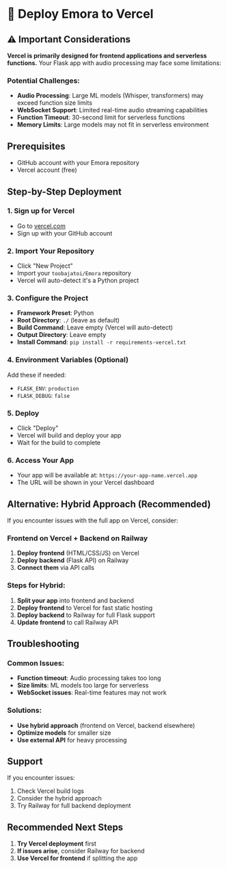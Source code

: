 # 🚀 Deploy Emora to Vercel

## ⚠️ Important Considerations

**Vercel is primarily designed for frontend applications and serverless functions.** Your Flask app with audio processing may face some limitations:

### Potential Challenges:
- **Audio Processing**: Large ML models (Whisper, transformers) may exceed function size limits
- **WebSocket Support**: Limited real-time audio streaming capabilities
- **Function Timeout**: 30-second limit for serverless functions
- **Memory Limits**: Large models may not fit in serverless environment

## Prerequisites
- GitHub account with your Emora repository
- Vercel account (free)

## Step-by-Step Deployment

### 1. Sign up for Vercel
- Go to [vercel.com](https://vercel.com)
- Sign up with your GitHub account

### 2. Import Your Repository
- Click "New Project"
- Import your `toobajatoi/Emora` repository
- Vercel will auto-detect it's a Python project

### 3. Configure the Project
- **Framework Preset**: Python
- **Root Directory**: `./` (leave as default)
- **Build Command**: Leave empty (Vercel will auto-detect)
- **Output Directory**: Leave empty
- **Install Command**: `pip install -r requirements-vercel.txt`

### 4. Environment Variables (Optional)
Add these if needed:
- `FLASK_ENV`: `production`
- `FLASK_DEBUG`: `false`

### 5. Deploy
- Click "Deploy"
- Vercel will build and deploy your app
- Wait for the build to complete

### 6. Access Your App
- Your app will be available at: `https://your-app-name.vercel.app`
- The URL will be shown in your Vercel dashboard

## Alternative: Hybrid Approach (Recommended)

If you encounter issues with the full app on Vercel, consider:

### Frontend on Vercel + Backend on Railway
1. **Deploy frontend** (HTML/CSS/JS) on Vercel
2. **Deploy backend** (Flask API) on Railway
3. **Connect them** via API calls

### Steps for Hybrid:
1. **Split your app** into frontend and backend
2. **Deploy frontend** to Vercel for fast static hosting
3. **Deploy backend** to Railway for full Flask support
4. **Update frontend** to call Railway API

## Troubleshooting

### Common Issues:
- **Function timeout**: Audio processing takes too long
- **Size limits**: ML models too large for serverless
- **WebSocket issues**: Real-time features may not work

### Solutions:
- **Use hybrid approach** (frontend on Vercel, backend elsewhere)
- **Optimize models** for smaller size
- **Use external API** for heavy processing

## Support
If you encounter issues:
1. Check Vercel build logs
2. Consider the hybrid approach
3. Try Railway for full backend deployment

## Recommended Next Steps
1. **Try Vercel deployment** first
2. **If issues arise**, consider Railway for backend
3. **Use Vercel for frontend** if splitting the app 
